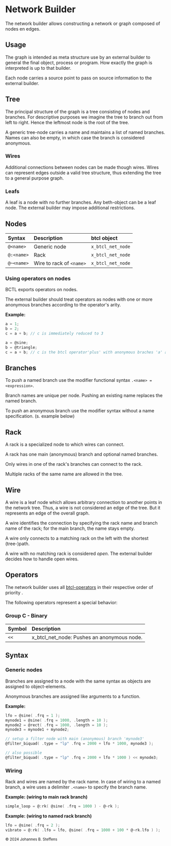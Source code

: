 # Network Builder
The network builder allows constructing a network or graph composed of nodes en edges. 

## Usage
The graph is intended as meta structure use by an external builder to general the final object, process or program. How exactly the graph is interpreted is up to that builder.

Each node carries a source point to pass on source information to the external builder.

## Tree
The principal structure of the graph is a tree consisting of nodes and branches. For descriptive purposes we imagine the tree to branch out from left to right. Hence the leftmost node is the root of the tree.

A generic tree-node carries a name and maintains a list of named branches. Names can also be empty, in which case the branch is considered anonymous. 

### Wires
Additional connections between nodes can be made though wires. Wires can represent edges outside a valid tree structure, thus extending the tree to a general purpose graph.

### Leafs
A leaf is a node with no further branches. Any beth-object can be a leaf node. The external builder may impose additional restrictions.

## Nodes

|Syntax|Description|btcl object|
|:---|:---|:---|
|```@<name>```|Generic node|```x_btcl_net_node```|
|```@:<name>```|Rack|```x_btcl_net_node```|
|```@~<name>```|Wire to rack of ```<name>```|```x_btcl_net_node```|

### Using operators on nodes

BCTL exports operators on nodes. 

The external builder should treat operators as nodes with one or more anonymous branches according to the operator's arity.

**Example:**

```C
a = 1;
b = 2;
c = a + b; // c is immediately reduced to 3

a = @sine;
b = @triangle;
c = a + b; // c is the btcl operator'plus' with anonymous braches 'a' and 'b';

```

## Branches

To push a named branch use the modifier functional syntax ```.<name> = <expression>```.

Branch names are unique per node. Pushing an existing name replaces the named branch.

To push an anonymous branch use the modifier syntax without a name specification. (s. example below)

## Rack

A rack is a specialized node to which wires can connect.

A rack has one main (anonymous) branch and optional named branches.

Only wires in one of the rack's branches can connect to the rack.

Multiple racks of the same name are allowed in the tree.

## Wire

A wire is a leaf node which allows arbitrary connection to another points in the network tree. Thus, a wire is not considered an edge of the tree. But it represents an edge of the overall graph.

A wire identifies the connection by specifying the rack name and branch name of the rack; for the main branch, the name stays empty.

A wire only connects to a matching rack on the left with the shortest (tree-)path. 

A wire with no matching rack is considered *open*. The external builder decides how to handle open wires.

## Operators

The network builder uses all [btcl-operators](btcl.md#operators) in their respective order of priority . 

The following operators represent a special behavior:

### Group C - Binary

| Symbol   | Description                                |
| :------- | :----------------------------------------- |
| ```<<``` | x_btcl_net_node: Pushes an anonymous node. |


## Syntax

### Generic nodes

Branches are assigned to a node with the same syntax as objects are assigned to object-elements.

Anonymous branches are assigned like arguments to a function.

**Example:**

```C
lfo = @sine( .frq = 1 );
mynode1 = @sine( .frq = 1000, .length = 10 );
mynode2 = @rect( .frq = 1000, .length = 10 );
mynode3 = mynode1 + mynode2;

// setup a filter node with main (anonymous) branch 'mynode3'
@filter_biquad( .type = "lp" .frq = 2000 + lfo * 1000, mynode3 );

// also possible
@filter_biquad( .type = "lp" .frq = 2000 + lfo * 1000 ) << mynode3;
```

### Wiring
Rack and wires are named by the rack name. In case of wiring to a named branch, a wire uses a delimiter ```.<name>``` to specify the branch name.

**Example: (wiring to main rack branch)**

```C
simple_loop = @:rk( @sine( .frq = 1000 ) - @~rk );
```

**Example: (wiring to named rack branch)**

```C
lfo = @sine( .frq = 2 );
vibrato = @:rk( .lfo = lfo, @sine( .frq = 1000 + 100 * @~rk.lfo ) );
```

<sub>&copy; 2024 Johannes B. Steffens</sub>